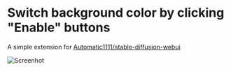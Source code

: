 
# Switch background color by clicking "Enable" buttons

A simple extension for [Automatic1111/stable-diffusion-webui](https://github.com/AUTOMATIC1111/stable-diffusion-webui)

![Screenhot](https://user-images.githubusercontent.com/963961/226173353-1663b5ba-0394-4505-8811-fcaa0711bf65.png)

